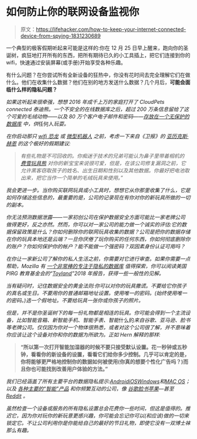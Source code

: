 # 如何防止你的联网设备监视你

> 原文：<https://lifehacker.com/how-to-keep-your-internet-connected-device-from-spying-1831230689>

一个典型的极客假期听起来可能是这样的:你在 12 月 25 日早上醒来，跑向你的圣诞树，疯狂地打开所有的东西，把所有期待已久的小工具插上，把它们连接到你的 wifi，快速通过安装屏幕(或手册)开始享受各种乐趣。



有什么问题？在你尝试所有全新设备的狂热中，你没有花时间去完全理解它们在做什么。他们在收集什么数据？他们在别的地方发送什么数据？几个月后，**可能会面临什么样的隐私问题？** 

*如果这听起来很牵强，想想 2016 年成千上万的家庭打开了 CloudPets connected 泰迪熊。一个不安全的在线数据库之后，超过 200 万条信息留给了这个可爱的毛绒动物——以及 80 万个客户电子邮件和密码——[存放在一个无保护的数据库](https://motherboard.vice.com/en_us/article/pgwean/internet-of-things-teddy-bear-leaked-2-million-parent-and-kids-message-recordings) 中，供*任何人*玩耍。*

*在你启动那只 [wifi 恐龙](https://foundation.mozilla.org/en/privacynotincluded/products/cognitoys-dino/) 或 [微型机器人](https://foundation.mozilla.org/en/privacynotincluded/products/cue-the-robot/) 之前，考虑一下来自《卫报》的 [亚历克斯·赫恩](https://www.theguardian.com/technology/shortcuts/2018/dec/18/how-to-protect-your-digital-privacy-from-new-christmas-presents) 的这个极好的假期建议:*

> *有些礼物是不可回收的。你痴迷于技术的兄弟可能认为鼻子里带着相机的 [*费雪玩具熊*](https://www.theguardian.com/technology/2016/feb/02/fisher-price-mattel-smart-toy-bear-data-hack-technology) *对你的新宝宝来说很可爱，但是，在该公司修复漏洞之前，它允许黑客窃取孩子的姓名、出生日期和性别以及其他数据。你最好把电池取出来，把它当作一个简单的毛绒玩具来使用。”**

*我会更进一步。当你购买联网玩具或小工具时，想想它从你那里收集了什么，它是如何存储这些信息的，最重要的是，公司的记录现在有你对你的新玩具所做的一切的副本。*

*你无法预测数据泄露——一家初创公司在保护数据安全方面可能比一家老牌公司做得更好，反之亦然。然而，你可以对一家公司的能力做一个诚实的评估:它的数据保留政策是什么？你如何删除你的联网玩具收集的数据？公司是把你的数据存储在你的玩具本地还是云端？一旦你厌倦了玩你购买的任何东西，你如何彻底删除你的账户？你如何保护你的帐户？能不能做一个强密码？双因素身份认证可用吗？*

*在你让一家新公司了解你的私人生活之前，你需要对它进行审查。如果你需要一点帮助，Mozilla 有 [一个非常棒的专注于隐私的数据库](https://foundation.mozilla.org/en/privacynotincluded/) 值得探索，你可以阅读美国 PIRG 教育基金会的“[Toyland](https://uspirg.org/sites/pirg/files/toy-report/USP-Toyland-Report-18.pdf)”2018 年报告，获得一些一般性的见解。*

*当有疑问时，记住数据安全的黄金法则:你可以对你的玩具撒谎。不要给它你孩子的真名或生日。不要用你的普通邮箱地址设置。使用唯一的密码。(*始终使用唯一的密码。)选一个假地址。不要给玩具一张你或你孩子的照片。**

*但是，并不是你圣诞树下的每一份礼物都是相连的玩具。你可能会得到一个主流设备，比如智能音箱、新智能手机、智能手表、智能*什么的*来自谷歌、亚马逊、脸书等老牌公司。仅仅因为你对一个物体很熟悉，或者对这个公司很了解，并不意味着你应该让这个设备对你和你的数据为所欲为。正如 Hern 解释的那样:*

> **“所以第一次打开智能加湿器的时候不要只接受默认设置。花一秒钟或五秒钟，看看你的新设备的设置，看看它们给你多少控制。几乎可以肯定的是，你将能够更严格地控制你的数据如何被使用(你真的想要个性化广告吗？)而且你也可能找到改善用户体验的方法。”**

*我们已经涵盖了所有主要平台的数据隐私提示:[Android](https://lifehacker.com/the-privacy-enthusiasts-guide-to-using-android-1792432725)[iOS](https://lifehacker.com/the-privacy-enthusiasts-guide-to-using-an-iphone-1792386831)[Windows](https://lifehacker.com/see-what-data-microsoft-is-collecting-on-you-and-put-a-1822429973)和[MAC OS](https://lifehacker.com/how-to-make-your-mac-as-secure-as-possible-1829531978)；以及 [各种主要的“智能”产品](https://lifehacker.com/how-to-protect-your-privacy-on-your-smart-home-devices-1823181500) 和你频繁互动的公司，像 [谷歌](https://lifehacker.com/the-comprehensive-guide-to-quitting-google-1830001964)[脸书](https://lifehacker.com/dont-delete-facebook-just-be-smarter-on-facebook-1823922407)[苹果](https://lifehacker.com/i-asked-apple-for-everything-it-knows-about-me-and-her-1831045096)—甚至 [Reddit](https://lifehacker.com/the-most-important-privacy-settings-to-change-on-reddit-1827747540) 。*

*虽然检查一个设备或服务的所有隐私设置总会花费你一些时间，但这是值得的。推迟它，因为你对玩你的新玩意更感兴趣，你可能会忘记你可以(和应该)做的一切来锁定它。不让公司利用你是你能给自己的最好的节日礼物，即使它没有一双博士袜 那么有趣。*